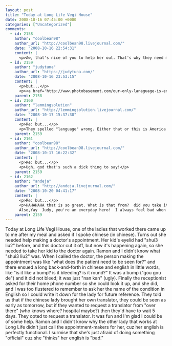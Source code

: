 ```yaml
---
layout: post
title: "Today at Long Life Vegi House"
date: 2008-10-16 07:45:00 +0000
categories: ["Uncategorized"]
comments:
  - id: 2158
    author: "coolbean98"
    author_url: "http://coolbean98.livejournal.com/"
    date: "2008-10-16 22:54:31"
    content: |
      <p>Aw, that's nice of you to help her out. That's why they need more mutli-lingual health workers!</p>
  - id: 2159
    author: "judytuna"
    author_url: "https://judytuna.com/"
    date: "2008-10-16 23:53:15"
    content: |
      <p>but...</p>
      <p><a href='http://www.photobasement.com/our-only-lanaguage-is-english/' rel="nofollow"><img src='http://www.photobasement.com/wp-content/uploads/2008/04/languageenglish.jpg' alt='lanaguage is english'></a></p>
    parent: 2158
  - id: 2160
    author: "lemmingsolution"
    author_url: "http://lemmingsolution.livejournal.com/"
    date: "2008-10-17 15:37:38"
    content: |
      <p>Re: but...</p>
      <p>They spelled "language" wrong. Either that or this is America and our only dictionary is "Ye Originalle Webstere's"</p>
    parent: 2159
  - id: 2161
    author: "coolbean98"
    author_url: "http://coolbean98.livejournal.com/"
    date: "2008-10-17 16:22:32"
    content: |
      <p>Re: but...</p>
      <p>Ugh, god that's such a dick thing to say!</p>
    parent: 2159
  - id: 2162
    author: "andeja"
    author_url: "http://andeja.livejournal.com/"
    date: "2008-10-20 04:41:17"
    content: |
      <p>Re: but...</p>
      <p>HAHAHAHA that is so great. What is that from?  did you take it?<br />
      Also,Yay  Judy, you're an everyday hero!  I always feel bad when Chinese-speakers in need of help approach me and all I can say at them is "DUUUUR, no I only speak English..."</p>
    parent: 2159
---
```


Today at Long Life Vegi House, one of the ladies that worked there came up to me after my meal and asked if I spoke chinese (in chinese). Turns out she needed help making a doctor's appointment. Her kid's eyelid had "shui3 liu2" before, and this doctor cut it off, but now it's happening again, so she needed to take her kid to the doctor again. Ramon and I didn't know what "shui3 liu2" was. When I called the doctor, the person making the appointment was like "what does the patient need to be seen for?" and there ensued a long back-and-forth in chinese and english in little words, like "is it like a bump? is it bleeding? is it round?" It was a bump ("gou gou de") and it did not bleed; it was just "nan kan" (ugly). Finally the receptionist asked for their home phone number so she could look it up, and she did, and I was too flustered to remember to ask her the name of the condition in English so I could write it down for the lady for future reference. They told us that if the chinese lady brought her own translator, they could be seen as early as tomorrow, but if they wanted to request a translator from "over there" (who knows where? hospital maybe?) then they'd have to wait 5 days. They opted to request a translator. It was fun and I'm glad I could be of some help. Ramon and I didn't know why the other lady that works at Long Life didn't just call the appointment-makers for her, cuz her english is perfectly functional. I surmise that she's just afraid of doing something "official" cuz she "thinks" her english is "bad."